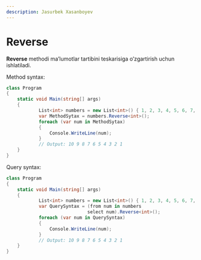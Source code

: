 ```yaml
---
description: Jasurbek Xasanboyev
---
```


# Reverse

**Reverse** methodi ma’lumotlar tartibini teskarisiga o’zgartirish uchun ishlatiladi.

Method syntax:

```csharp
class Program
{
    static void Main(string[] args)
    {
            List<int> numbers = new List<int>() { 1, 2, 3, 4, 5, 6, 7, 8, 9, 10 };
            var MethodSytax = numbers.Reverse<int>();
            foreach (var num in MethodSytax)
            {
                Console.WriteLine(num);
            }
            // Output: 10 9 8 7 6 5 4 3 2 1
    }
}
```

Query syntax:

```csharp
class Program
{
    static void Main(string[] args)
    {
            List<int> numbers = new List<int>() { 1, 2, 3, 4, 5, 6, 7, 8, 9, 10 };
            var QuerySyntax = (from num in numbers
                              select num).Reverse<int>();
            foreach (var num in QuerySyntax)
            {
                Console.WriteLine(num);
            }
            // Output: 10 9 8 7 6 5 4 3 2 1
    }
}
```

